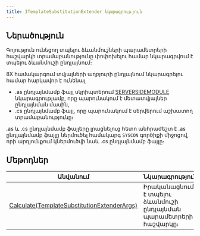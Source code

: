 ```yaml
---
title: ITemplateSubstitutionExtender նկարագրություն
---
```


## Ներածություն

Գոյություն ունեցող տպելու ձևանմուշների պարամետրերի հաշվարկի տրամաբանությունը փոփոխելու համար նկարագրվում է տպելու ձևանմուշի ընդլայնում։

8X համակարգում տվյալների աղբյուրի ընդլայնում նկարագրելու համար հարկավոր է ունենալ

* .as ընդլայնմամբ ֆայլ սկրիպտերում [SERVERSIDEMODULE](server_side_module_guide.md) նկարագրությամբ, որը պարունակում է մետատվյալներ ընդլայնման մասին,
* .cs ընդլայնմամբ ֆայլ, որը պարունակում է սերվերում աշխատող տրամաբանությունը։

.as և .cs ընդլայնմամբ ֆայլերը լրացնելուց հետո անհրաժեշտ է .as ընդլայնմամբ ֆայլը ներմուծել համակարգ `SYSCON` գործիքի միջոցով, որի արդյունքում կներմուծվի նաև .cs ընդլայնմամբ ֆայլը։

## Մեթոդներ

| Անվանում | Նկարագրություն |
|----------|----------------|
| [Calculate(TemplateSubstitutionExtenderArgs)](template_substitution/Calculate.md) | Իրականացնում է տպելու ձևանմուշի ընդլայնման պարամետրերի հաշվարկը։ |
